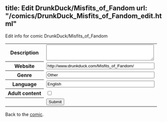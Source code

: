 title: Edit DrunkDuck/Misfits_of_Fandom
url: "/comics/DrunkDuck_Misfits_of_Fandom_edit.html"
---
Edit info for comic DrunkDuck/Misfits_of_Fandom

<form name="comic" action="http://gaepostmail.appspot.com/comic/" method="post">
<table class="comicinfo">
<tr>
<th>Description</th><td><textarea name="description" cols="40" rows="3"></textarea></td>
</tr>
<tr>
<th>Website</th><td><input type="text" name="url" value="http://www.drunkduck.com/Misfits_of_Fandom/" size="40"/></td>
</tr>
<tr>
<th>Genre</th><td><input type="text" name="genre" value="Other" size="40"/></td>
</tr>
<tr>
<th>Language</th><td><input type="text" name="language" value="English" size="40"/></td>
</tr>
<tr>
<th>Adult content</th><td><input type="checkbox" name="adult" value="adult" /></td>
</tr>
<tr>
<th></th><td>
<input type="hidden" name="comic" value="DrunkDuck_Misfits_of_Fandom" />
<input type="submit" name="submit" value="Submit" />
</td>
</tr>
</table>
</form>

Back to the [comic](DrunkDuck_Misfits_of_Fandom.html).
